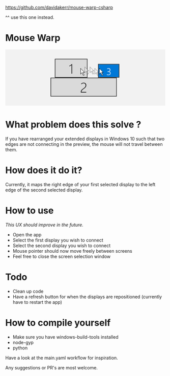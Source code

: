 https://github.com/davidakerr/mouse-warp-csharp

^^ use this one instead.

# Mouse Warp

![mouse-warp](./images/header_image.png)

# What problem does this solve ?

If you have rearranged your extended displays in Windows 10 such that two edges are not connecting in the preview,
the mouse will not travel between them.

# How does it do it?

Currently, it maps the right edge of your first selected display to the left edge of the second selected display.

# How to use

_This UX should improve in the future._

- Open the app
- Select the first display you wish to connect
- Select the second display you wish to connect
- Mouse pointer should now move freely between screens
- Feel free to close the screen selection window

# Todo

- Clean up code
- Have a refresh button for when the displays are repositioned (currently have to restart the app)

# How to compile yourself

- Make sure you have windows-build-tools installed
- node-gyp
- python

Have a look at the main.yaml workflow for inspiration.

Any suggestions or PR's are most welcome.
